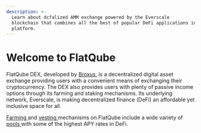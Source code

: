 ```yaml
---
description: >-
  Learn about dcfalized AMM exchange powered by the Everscale
  blockchain that combines all the best of popular DeFi applications in one
  platform.
---
```


# Welcome to FlatQube

FlatQube DEX, developed by [Broxus](https://broxus.com), is a decentralized digital asset exchange providing users with a convenient means of exchanging their cryptocurrency. The DEX also provides users with plenty of passive income options through its farming and staking mechanisms. Its underlying network, Everscale, is making decentralized finance (DeFi) an affordable yet inclusive space for all.

[Farming ](use/farming/)and [vesting ](use/farming/concepts/vesting.md)mechanisms on FlatQube include a wide variety of [pools ](use/pools/)with some of the highest APY rates in DeFi.
